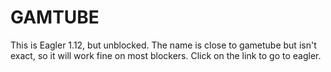 # GAMTUBE
This is Eagler 1.12, but unblocked. The name is close to gametube but isn't exact, so it will work fine on most blockers. Click on the link to go to eagler.
